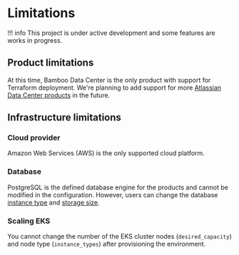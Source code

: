 # Limitations

!!! info
    This project is under active development and some features are works in progress.

## Product limitations

At this time, Bamboo Data Center is the only product with support for Terraform deployment. 
We're planning to add support for more [Atlassian Data Center products](https://atlassian.github.io/data-center-helm-charts/) in the future. 

## Infrastructure limitations

### Cloud provider

Amazon Web Services (AWS) is the only supported cloud platform.

### Database

PostgreSQL is the defined database engine for the products and cannot be modified in the configuration. However, users can change the database [instance type](../userguide/CONFIGURATION.md#database-instance-class) and [storage size](../userguide/CONFIGURATION.md#database-allocated-storage).

### Scaling EKS

You cannot change the number of the EKS cluster nodes (`desired_capacity`) and node type (`instance_types`) after provisioning the environment.